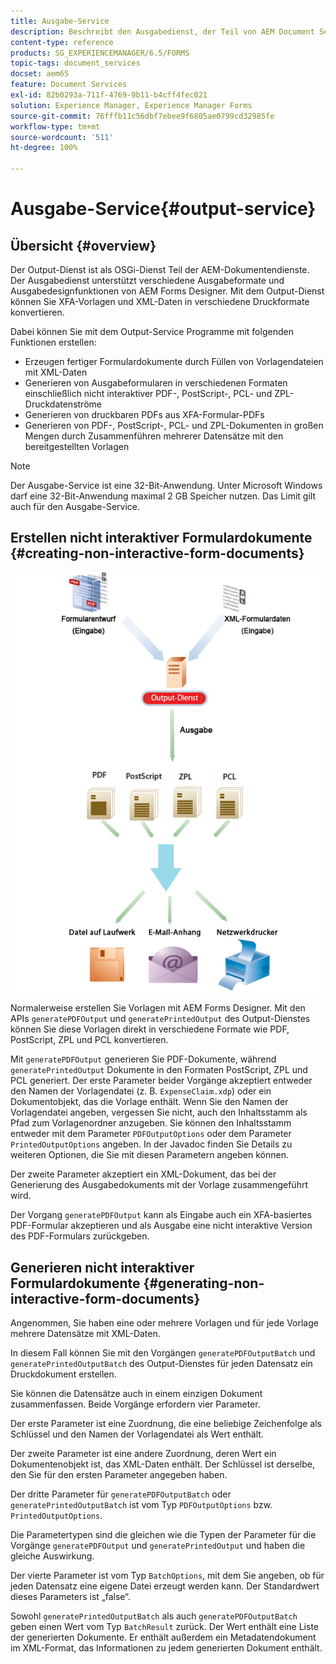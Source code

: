 ```yaml
---
title: Ausgabe-Service
description: Beschreibt den Ausgabedienst, der Teil von AEM Document Services ist.
content-type: reference
products: SG_EXPERIENCEMANAGER/6.5/FORMS
topic-tags: document_services
docset: aem65
feature: Document Services
exl-id: 82b0293a-711f-4769-9b11-b4cff4fec021
solution: Experience Manager, Experience Manager Forms
source-git-commit: 76fffb11c56dbf7ebee9f6805ae0799cd32985fe
workflow-type: tm+mt
source-wordcount: '511'
ht-degree: 100%

---
```


# Ausgabe-Service{#output-service}

## Übersicht {#overview}

Der Output-Dienst ist als OSGi-Dienst Teil der AEM-Dokumentendienste. Der Ausgabedienst unterstützt verschiedene Ausgabeformate und Ausgabedesignfunktionen von AEM Forms Designer. Mit dem Output-Dienst können Sie XFA-Vorlagen und XML-Daten in verschiedene Druckformate konvertieren.

Dabei können Sie mit dem Output-Service Programme mit folgenden Funktionen erstellen:

* Erzeugen fertiger Formulardokumente durch Füllen von Vorlagendateien mit XML-Daten
* Generieren von Ausgabeformularen in verschiedenen Formaten einschließlich nicht interaktiver PDF-, PostScript-, PCL- und ZPL-Druckdatenströme
* Generieren von druckbaren PDFs aus XFA-Formular-PDFs
* Generieren von PDF-, PostScript-, PCL- und ZPL-Dokumenten in großen Mengen durch Zusammenführen mehrerer Datensätze mit den bereitgestellten Vorlagen

>[!NOTE]
>
>Der Ausgabe-Service ist eine 32-Bit-Anwendung. Unter Microsoft Windows darf eine 32-Bit-Anwendung maximal 2 GB Speicher nutzen. Das Limit gilt auch für den Ausgabe-Service.

## Erstellen nicht interaktiver Formulardokumente {#creating-non-interactive-form-documents}

![usingOutput_modified](assets/usingoutput_modified.png)

Normalerweise erstellen Sie Vorlagen mit AEM Forms Designer. Mit den APIs `generatePDFOutput` und `generatePrintedOutput` des Output-Dienstes können Sie diese Vorlagen direkt in verschiedene Formate wie PDF, PostScript, ZPL und PCL konvertieren.

Mit `generatePDFOutput` generieren Sie PDF-Dokumente, während `generatePrintedOutput` Dokumente in den Formaten PostScript, ZPL und PCL generiert. Der erste Parameter beider Vorgänge akzeptiert entweder den Namen der Vorlagendatei (z. B. `ExpenseClaim.xdp`) oder ein Dokumentobjekt, das die Vorlage enthält. Wenn Sie den Namen der Vorlagendatei angeben, vergessen Sie nicht, auch den Inhaltsstamm als Pfad zum Vorlagenordner anzugeben. Sie können den Inhaltsstamm entweder mit dem Parameter `PDFOutputOptions` oder dem Parameter `PrintedOutputOptions` angeben. In der Javadoc finden Sie Details zu weiteren Optionen, die Sie mit diesen Parametern angeben können.

Der zweite Parameter akzeptiert ein XML-Dokument, das bei der Generierung des Ausgabedokuments mit der Vorlage zusammengeführt wird.

Der Vorgang `generatePDFOutput` kann als Eingabe auch ein XFA-basiertes PDF-Formular akzeptieren und als Ausgabe eine nicht interaktive Version des PDF-Formulars zurückgeben.

## Generieren nicht interaktiver Formulardokumente {#generating-non-interactive-form-documents}

Angenommen, Sie haben eine oder mehrere Vorlagen und für jede Vorlage mehrere Datensätze mit XML-Daten.

In diesem Fall können Sie mit den Vorgängen `generatePDFOutputBatch` und `generatePrintedOutputBatch` des Output-Dienstes für jeden Datensatz ein Druckdokument erstellen.

Sie können die Datensätze auch in einem einzigen Dokument zusammenfassen. Beide Vorgänge erfordern vier Parameter.

Der erste Parameter ist eine Zuordnung, die eine beliebige Zeichenfolge als Schlüssel und den Namen der Vorlagendatei als Wert enthält.

Der zweite Parameter ist eine andere Zuordnung, deren Wert ein Dokumentenobjekt ist, das XML-Daten enthält. Der Schlüssel ist derselbe, den Sie für den ersten Parameter angegeben haben.

Der dritte Parameter für `generatePDFOutputBatch` oder `generatePrintedOutputBatch` ist vom Typ `PDFOutputOptions` bzw. `PrintedOutputOptions`.

Die Parametertypen sind die gleichen wie die Typen der Parameter für die Vorgänge `generatePDFOutput` und `generatePrintedOutput` und haben die gleiche Auswirkung.

Der vierte Parameter ist vom Typ `BatchOptions`, mit dem Sie angeben, ob für jeden Datensatz eine eigene Datei erzeugt werden kann. Der Standardwert dieses Parameters ist „false“.

Sowohl `generatePrintedOutputBatch` als auch `generatePDFOutputBatch` geben einen Wert vom Typ `BatchResult` zurück. Der Wert enthält eine Liste der generierten Dokumente. Er enthält außerdem ein Metadatendokument im XML-Format, das Informationen zu jedem generierten Dokument enthält.
